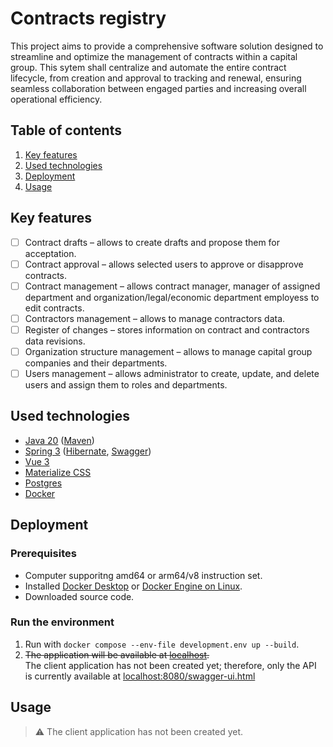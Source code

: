 # Contracts registry
This project aims to provide a comprehensive software solution designed to streamline
and optimize the management of contracts within a capital group. This sytem shall
centralize and automate the entire contract lifecycle, from creation and approval 
to tracking and renewal, ensuring seamless collaboration between engaged parties and 
increasing overall operational efficiency.

## Table of contents

1. [Key features](features)
2. [Used technologies](technologies)
3. [Deployment](deployment)
4. [Usage](usage)

## Key features
<a name="features"/>

- [ ] Contract drafts – allows to create drafts and propose them for acceptation.
- [ ] Contract approval – allows selected users to approve or disapprove contracts.
- [ ] Contract management – allows contract manager, manager of assigned department
and organization/legal/economic department employess to edit contracts.
- [ ] Contractors management – allows to manage contractors data.
- [ ] Register of changes – stores information on contract and contractors data 
revisions.
- [ ] Organization structure management – allows to manage capital group companies
and their departments.
- [ ] Users management – allows administrator to create, update, and delete users 
and assign them to roles and departments.

## Used technologies
<a name="technologies"/>

- [Java 20](https://dev.java/) ([Maven](https://maven.apache.org/))
- [Spring 3](https://spring.io/) ([Hibernate](https://hibernate.org/), [Swagger](https://swagger.io/))
- [Vue 3](https://vuejs.org/)
- [Materialize CSS](https://materializecss.com/)
- [Postgres](https://www.postgresql.org/)
- [Docker](https://www.docker.com/)


## Deployment
<a name="technologies"/>

### Prerequisites
- Computer supporitng amd64 or arm64/v8 instruction set.
- Installed [Docker Desktop](https://www.docker.com/products/docker-desktop/) or 
[Docker Engine on Linux](https://docs.docker.com/engine/install/).
- Downloaded source code.

### Run the environment
1. Run with `docker compose --env-file development.env up --build`.
2. ~~The application will be available at [localhost](http://localhost).~~ <br>
The client application has not been created yet; therefore, only the
API is currently available at [localhost:8080/swagger-ui.html](http://localhost:8080/swagger-ui.html)

## Usage
<a name="usage"/>

> ⚠️ The client application has not been created yet.